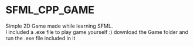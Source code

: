 # SFML_CPP_GAME
Simple 2D Game made while learning SFML. <br>
I included a .exe file to play game yourself :) download the Game folder and run the .exe file included in it
